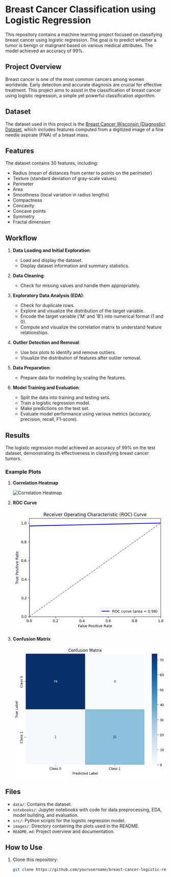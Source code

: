 # Breast Cancer Classification using Logistic Regression

This repository contains a machine learning project focused on classifying breast cancer using logistic regression. The goal is to predict whether a tumor is benign or malignant based on various medical attributes. The model achieved an accuracy of 99%.

## Project Overview

Breast cancer is one of the most common cancers among women worldwide. Early detection and accurate diagnosis are crucial for effective treatment. This project aims to assist in the classification of breast cancer using logistic regression, a simple yet powerful classification algorithm.

## Dataset

The dataset used in this project is the [Breast Cancer Wisconsin (Diagnostic) Dataset](https://archive.ics.uci.edu/ml/datasets/Breast+Cancer+Wisconsin+(Diagnostic)), which includes features computed from a digitized image of a fine needle aspirate (FNA) of a breast mass.

## Features

The dataset contains 30 features, including:

- Radius (mean of distances from center to points on the perimeter)
- Texture (standard deviation of gray-scale values)
- Perimeter
- Area
- Smoothness (local variation in radius lengths)
- Compactness
- Concavity
- Concave points
- Symmetry
- Fractal dimension

## Workflow

1. **Data Loading and Initial Exploration**:
   - Load and display the dataset.
   - Display dataset information and summary statistics.

2. **Data Cleaning**:
   - Check for missing values and handle them appropriately.

3. **Exploratory Data Analysis (EDA)**:
   - Check for duplicate rows.
   - Explore and visualize the distribution of the target variable.
   - Encode the target variable ('M' and 'B') into numerical format (1 and 0).
   - Compute and visualize the correlation matrix to understand feature relationships.

4. **Outlier Detection and Removal**:
   - Use box plots to identify and remove outliers.
   - Visualize the distribution of features after outlier removal.

5. **Data Preparation**:
   - Prepare data for modeling by scaling the features.

6. **Model Training and Evaluation**:
   - Split the data into training and testing sets.
   - Train a logistic regression model.
   - Make predictions on the test set.
   - Evaluate model performance using various metrics (accuracy, precision, recall, F1-score).

## Results

The logistic regression model achieved an accuracy of 99% on the test dataset, demonstrating its effectiveness in classifying breast cancer tumors.

### Example Plots

1. **Correlation Heatmap**

   ![Correlation Heatmap](![image](https://github.com/user-attachments/assets/be3bcae9-0546-45e2-bc79-e7c6fd505307)
)

2. **ROC Curve**

   ![ROC Curve](images/roc_curve.png)

3. **Confusion Matrix**

   ![Confusion Matrix](images/confusion_matrix.png)

## Files

- `data/`: Contains the dataset.
- `notebooks/`: Jupyter notebooks with code for data preprocessing, EDA, model building, and evaluation.
- `src/`: Python scripts for the logistic regression model.
- `images/`: Directory containing the plots used in the README.
- `README.md`: Project overview and documentation.

## How to Use

1. Clone this repository:
   ```bash
   git clone https://github.com/yourusername/breast-cancer-logistic-regression.git
